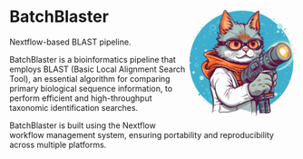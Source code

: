 # BatchBlaster  <img src='assets/BatchBlaster_Logo.webp' align="right" height="200" />

Nextflow-based BLAST pipeline.  

BatchBlaster is a bioinformatics pipeline that employs BLAST (Basic Local Alignment Search Tool), an essential algorithm for comparing primary biological sequence information, to perform efficient and high-throughput taxonomic identification searches.  

BatchBlaster is built using the Nextflow workflow management system, ensuring portability and reproducibility across multiple platforms.  
